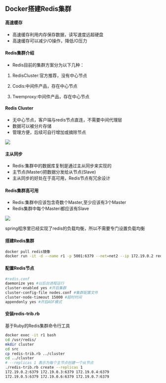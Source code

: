 ## Docker搭建Redis集群

#### 高速缓存

* 高速缓存利用内存保存数据，读写速度远超硬盘
* 高速缓存可以减少/O操作，降低/O压力

#### Redis集群介绍

*  Redis目前的集群方案分为以下几种：

  1. RedisCluster:官方推荐，没有中心节点

  2. Codis:中间件产品，存在中心节点

  3. Twemproxy:中间件产品，存在中心节点

#### Redis Cluster

* 无中心节点，客户端与redis节点直连，不需要中间代理层
* 数据可以被分片存储
* 管理方便，后续可自行增加或摘除节点

![](../../assets/img/2022-06-05/fast_23-14-48.png)

#### 主从同步

* Redis:集群中的数据库复制是通过主从同步来实现的
* 主节点(Master)把数据分发给从节点(Slave)
* 主从同步的好处在于高可用，Redis节点有冗余设计

#### Redis集群高可用

* Redis:集群中应该包含奇数个Master,至少应该有3个Master
* Redis集群中每个Masteri都应该有Slave

![](../../assets/img/2022-06-05/fast_23-18-32.png)

spring程序里已经实现了redis的负载均衡，所以不需要专门设置负载均衡

#### 搭建Redis集群

```bash
docker pull redis镜像
docker run -it -d --name r1 -p 5001:6379 --net=net2 --ip 172.19.0.2 redis bash
```

#### 配置Redis节点

```bash
#redis.conf
daemonize yes #以后台进程运行
cluster-enabled yes #开启集群
cluster-config-file nodes.conf #集群配置文件
cluster-node-timeout 15000 #超时时间
appendonly yes #开启AOF模式
```

#### 安装redis-trib.rb

基于Ruby的Redis集群命令行工具

```bash
docker exec -it r1 bash
cd /usr/redis/
mkdir cluster
cd src
cp redis-trib.rb ../cluster
cd ../cluster
# --replicas 1 表示为每个主节点创建一个从节点
./redis-trib.rb create --replicas 1
172.19.0.2:6379 172.19.0.3:6379 172.19.0.4:6379
172.19.0.5:6379 172.19.0.6:6379 172.19.0.7:6379
```



 

